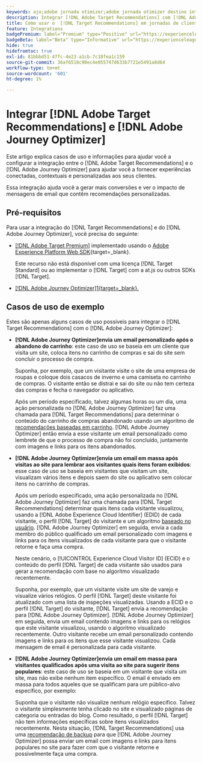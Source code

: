 ```yaml
---
keywords: ajo;adobe jornada otimizer;adobe jornada otimizer destino integração;recomendações;direcionar recomendações;integração;ajo;adobe otimizer;adobe otimizer target integration;recommendations;target recommendations
description: Integrar [!DNL Adobe Target Recommendations] com [!DNL Adobe Journey Optimizer].
title: Como usar o  [!DNL Target Recommendations] em jornadas de clientes usando o  [!DNL Adobe Journey Optimizer]?
feature: Integrations
badgePremium: label="Premium" type="Positive" url="https://experienceleague.adobe.com/docs/target/using/introduction/intro.html?lang=en#premium newtab=true" tooltip="Consulte o que está incluído no Target Premium."
badgeBeta: label="Beta" type="Informative" url="https://experienceleague.adobe.com/docs/target/using/introduction/intro.html?lang=pt-BR#beta newtab=true" tooltip="O que são recursos beta no  [!DNL Adobe Target]."
hide: true
hidefromtoc: true
exl-id: 81bbbd51-47fc-4e23-a1cb-7c18fea1c159
source-git-commit: 36af6518c90ec4e055747d633b7721e5491a8d64
workflow-type: tm+mt
source-wordcount: '601'
ht-degree: 1%

---
```


# Integrar [!DNL Adobe Target Recommendations] e [!DNL Adobe Journey Optimizer]

Este artigo explica casos de uso e informações para ajudar você a configurar a integração entre o [!DNL Adobe Target Recommendations] e o [!DNL Adobe Journey Optimizer] para ajudar você a fornecer experiências conectadas, contextuais e personalizadas aos seus clientes.

Essa integração ajuda você a gerar mais conversões e ver o impacto de mensagens de email que contêm recomendações personalizadas.

## Pré-requisitos

Para usar a integração do [!DNL Target Recommendations] e do [!DNL Adobe Journey Optimizer], você precisa do seguinte:

* [[!DNL Adobe Target Premium]](/help/main/c-intro/intro.md#premium) implementado usando o [Adobe Experience Platform Web SDK](https://experienceleague.adobe.com/docs/target-dev/developer/client-side/aep-web-sdk.html?lang=pt-BR){target=_blank}.

  Este recurso não está disponível com uma licença [!DNL Target Standard] ou ao implementar o [!DNL Target] com a at.js ou outros SDKs [!DNL Target].

* [[!DNL Adobe Journey Optimizer]1{target=_blank}.](https://experienceleague.adobe.com/docs/journey-optimizer/using/ajo-home.html)

## Casos de uso de exemplo

Estes são apenas alguns casos de uso possíveis para integrar o [!DNL Target Recommendations] com o [!DNL Adobe Journey Optimizer]:

* **[!DNL Adobe Journey Optimizer]envia um email personalizado após o abandono do carrinho**: este caso de uso se baseia em um cliente que visita um site, coloca itens no carrinho de compras e sai do site sem concluir o processo de compra.

  Suponha, por exemplo, que um visitante visite o site de uma empresa de roupas e coloque dois casacos de inverno e uma camiseta no carrinho de compras. O visitante então se distrai e sai do site ou não tem certeza das compras e fecha o navegador ou aplicativo.

  Após um período especificado, talvez algumas horas ou um dia, uma ação personalizada no [!DNL Adobe Journey Optimizer] faz uma chamada para [!DNL Target Recommendations] para determinar o conteúdo do carrinho de compras abandonado usando um algoritmo de [recomendações baseadas em carrinho](/help/main/c-recommendations/c-algorithms/base-the-recommendation-on-a-recommendation-key.md). [!DNL Adobe Journey Optimizer] então envia a esse visitante um email personalizado como lembrete de que o processo de compra não foi concluído, juntamente com imagens e links para os itens abandonados.

* **[!DNL Adobe Journey Optimizer]envia um email em massa após visitas ao site para lembrar aos visitantes quais itens foram exibidos**: esse caso de uso se baseia em visitantes que visitam um site, visualizam vários itens e depois saem do site ou aplicativo sem colocar itens no carrinho de compras.

  Após um período especificado, uma ação personalizada no [!DNL Adobe Journey Optimizer] faz uma chamada para [!DNL Target Recommendations] determinar quais itens cada visitante visualizou, usando a [!DNL Adobe Experience Cloud Identifier] (EDID) de cada visitante, o perfil [!DNL Target] do visitante e um algoritmo [baseado no usuário](/help/main/c-recommendations/c-algorithms/base-the-recommendation-on-a-recommendation-key.md). [!DNL Adobe Journey Optimizer] em seguida, envia a cada membro do público qualificado um email personalizado com imagens e links para os itens visualizados de cada visitante para que o visitante retorne e faça uma compra.

  Neste cenário, o [!UICONTROL Experience Cloud Visitor ID] (ECID) e o conteúdo do perfil [!DNL Target] de cada visitante são usados para gerar a recomendação com base no algoritmo visualizado recentemente.

  Suponha, por exemplo, que um visitante visite um site de varejo e visualize vários relógios. O perfil [!DNL Target] deste visitante foi atualizado com uma lista de inspeções visualizadas. Usando a ECID e o perfil [!DNL Target] do visitante, [!DNL Target] envia a recomendação para [!DNL Adobe Journey Optimizer]. [!DNL Adobe Journey Optimizer] em seguida, envia um email contendo imagens e links para os relógios que este visitante visualizou, usando o algoritmo visualizado recentemente. Outro visitante recebe um email personalizado contendo imagens e links para os itens que esse visitante visualizou. Cada mensagem de email é personalizada para cada visitante.

* **[!DNL Adobe Journey Optimizer]envia um email em massa para visitantes qualificados após uma visita ao site para sugerir itens populares**: este caso de uso se baseia em um visitante que visita um site, mas não exibe nenhum item específico. O email é enviado em massa para todos aqueles que se qualificam para um público-alvo específico, por exemplo:

  Suponha que o visitante não visualize nenhum relógio específico. Talvez o visitante simplesmente tenha clicado no site e visualizado páginas de categoria ou entradas do blog. Como resultado, o perfil [!DNL Target] não tem informações específicas sobre itens visualizados recentemente. Nesta situação, [!DNL Target Recommendations] usa uma [recomendação de backup](/help/main/c-recommendations/c-algorithms/backup-recs.md) para que [!DNL Adobe Journey Optimizer] possa enviar um email com imagens e links para itens populares no site para fazer com que o visitante retorne e possivelmente faça uma compra.
